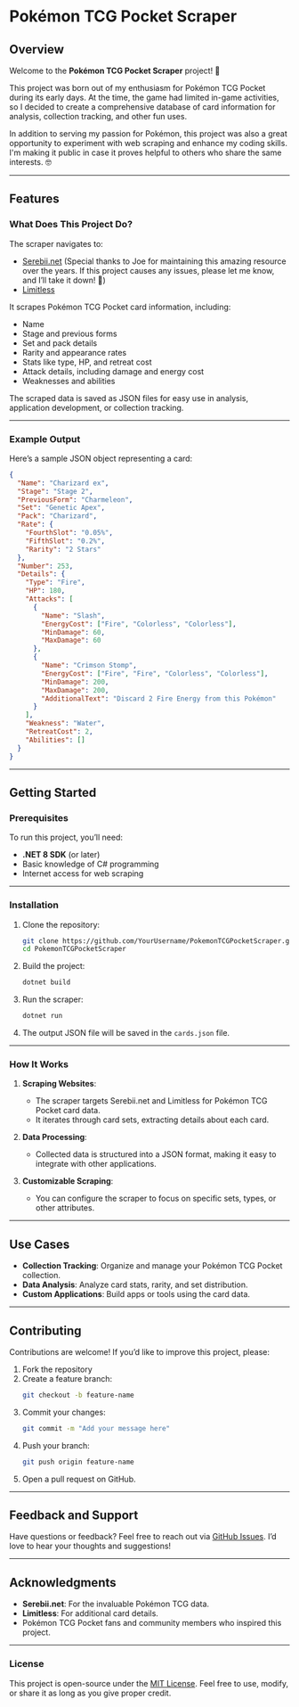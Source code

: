 # Pokémon TCG Pocket Scraper

## Overview

Welcome to the **Pokémon TCG Pocket Scraper** project! 🎉

This project was born out of my enthusiasm for Pokémon TCG Pocket during its early days. At the time, the game had limited in-game activities, so I decided to create a comprehensive database of card information for analysis, collection tracking, and other fun uses.

In addition to serving my passion for Pokémon, this project was also a great opportunity to experiment with web scraping and enhance my coding skills. I'm making it public in case it proves helpful to others who share the same interests. 🤓

---

## Features

### What Does This Project Do?

The scraper navigates to:
- [Serebii.net](https://www.serebii.net) (Special thanks to Joe for maintaining this amazing resource over the years. If this project causes any issues, please let me know, and I’ll take it down! 🙏)
- [Limitless](https://pocket.limitlesstcg.com/cards)

It scrapes Pokémon TCG Pocket card information, including:
- Name
- Stage and previous forms
- Set and pack details
- Rarity and appearance rates
- Stats like type, HP, and retreat cost
- Attack details, including damage and energy cost
- Weaknesses and abilities

The scraped data is saved as JSON files for easy use in analysis, application development, or collection tracking.

---

### Example Output

Here’s a sample JSON object representing a card:

```json
{
  "Name": "Charizard ex",
  "Stage": "Stage 2",
  "PreviousForm": "Charmeleon",
  "Set": "Genetic Apex",
  "Pack": "Charizard",
  "Rate": {
    "FourthSlot": "0.05%",
    "FifthSlot": "0.2%",
    "Rarity": "2 Stars"
  },
  "Number": 253,
  "Details": {
    "Type": "Fire",
    "HP": 180,
    "Attacks": [
      {
        "Name": "Slash",
        "EnergyCost": ["Fire", "Colorless", "Colorless"],
        "MinDamage": 60,
        "MaxDamage": 60
      },
      {
        "Name": "Crimson Stomp",
        "EnergyCost": ["Fire", "Fire", "Colorless", "Colorless"],
        "MinDamage": 200,
        "MaxDamage": 200,
        "AdditionalText": "Discard 2 Fire Energy from this Pokémon"
      }
    ],
    "Weakness": "Water",
    "RetreatCost": 2,
    "Abilities": []
  }
}
```

---

## Getting Started

### Prerequisites
To run this project, you’ll need:
- **.NET 8 SDK** (or later)
- Basic knowledge of C# programming
- Internet access for web scraping

---

### Installation

1. Clone the repository:
   ```bash
   git clone https://github.com/YourUsername/PokemonTCGPocketScraper.git
   cd PokemonTCGPocketScraper
   ```

2. Build the project:
   ```bash
   dotnet build
   ```

3. Run the scraper:
   ```bash
   dotnet run
   ```

4. The output JSON file will be saved in the `cards.json` file.

---

### How It Works

1. **Scraping Websites**:
   - The scraper targets Serebii.net and Limitless for Pokémon TCG Pocket card data.
   - It iterates through card sets, extracting details about each card.

2. **Data Processing**:
   - Collected data is structured into a JSON format, making it easy to integrate with other applications.

3. **Customizable Scraping**:
   - You can configure the scraper to focus on specific sets, types, or other attributes.

---

## Use Cases

- **Collection Tracking**: Organize and manage your Pokémon TCG Pocket collection.
- **Data Analysis**: Analyze card stats, rarity, and set distribution.
- **Custom Applications**: Build apps or tools using the card data.

---

## Contributing

Contributions are welcome! If you’d like to improve this project, please:
1. Fork the repository
2. Create a feature branch:
   ```bash
   git checkout -b feature-name
   ```
3. Commit your changes:
   ```bash
   git commit -m "Add your message here"
   ```
4. Push your branch:
   ```bash
   git push origin feature-name
   ```
5. Open a pull request on GitHub.

---

## Feedback and Support

Have questions or feedback? Feel free to reach out via [GitHub Issues](https://github.com/YourUsername/PokemonTCGPocketScraper/issues). I’d love to hear your thoughts and suggestions!

---

## Acknowledgments

- **Serebii.net**: For the invaluable Pokémon TCG data.
- **Limitless**: For additional card details.
- Pokémon TCG Pocket fans and community members who inspired this project.

---

### License

This project is open-source under the [MIT License](LICENSE). Feel free to use, modify, or share it as long as you give proper credit.
